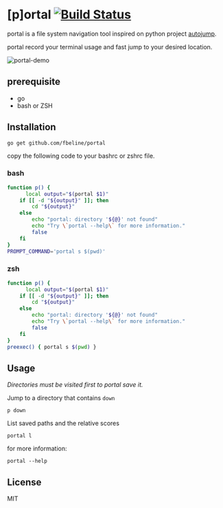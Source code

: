 # [p]ortal [![Build Status](https://travis-ci.org/fbeline/portal.svg?branch=master)](https://travis-ci.org/fbeline/portal)

portal is a file system navigation tool inspired on python project [autojump](https://github.com/wting/autojump).

portal record your terminal usage and fast jump to your desired location.

![portal-demo](https://user-images.githubusercontent.com/5730881/36635707-9abe098e-1998-11e8-970c-983e22e3289d.gif)

## prerequisite

- go
- bash or ZSH

## Installation

```
go get github.com/fbeline/portal
```
copy the following code to your bashrc or zshrc file.

### bash

```bash
function p() {
	  local output="$(portal $1)"
    if [[ -d "${output}" ]]; then
        cd "${output}"
    else
        echo "portal: directory '${@}' not found"
        echo "Try \`portal --help\` for more information."
        false
    fi
}
PROMPT_COMMAND='portal s $(pwd)'
```

### zsh

```bash
function p() {
	  local output="$(portal $1)"
    if [[ -d "${output}" ]]; then
        cd "${output}"
    else
        echo "portal: directory '${@}' not found"
        echo "Try \`portal --help\` for more information."
        false
    fi
}
preexec() { portal s $(pwd) }
```

## Usage

*Directories must be visited first to portal save it.*

Jump to a directory that contains `down`

```
p down
```

List saved paths and the relative scores

```
portal l
```

for more information:

```
portal --help
```

## License
MIT

